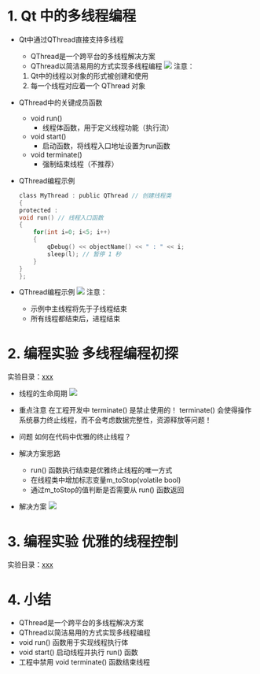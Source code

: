 # 1. Qt 中的多线程编程
- Qt中通过QThread直接支持多线程
    - QThread是一个跨平台的多线程解决方案
    - QThread以简洁易用的方式实现多线程编程
    ![](vx_images/.png)
    注意：
    1. Qt中的线程以对象的形式被创建和使用
    2. 每一个线程对应着一个 QThread 对象

- QThread中的关键成员函数
    - void run()
        - 线程体函数，用于定义线程功能（执行流）
    - void start()
        - 启动函数，将线程入口地址设置为run函数
    - void terminate()
        - 强制结束线程（不推荐）

- QThread编程示例
    ```c
    class MyThread : public QThread // 创建线程类
    {
    protected :
    void run() // 线程入口函数
    {
        for(int i=0; i<5; i++)
        {
            qDebug() << objectName() << " : " << i;
            sleep(l); // 暂停 1 秒
        }
    }
    };
    ```

- QThread编程示例
    ![](vx_images/.png)
    注意：
    - 示例中主线程将先于子线程结束
    - 所有线程都结束后，进程结束

# 2. 编程实验 多线程编程初探
实验目录：[xxx](vx_attachments\xxx)

- 线程的生命周期
    ![](vx_images/.png)

- 重点注意
    在工程开发中 terminate() 是禁止使用的！ terminate() 会使得操作系统暴力终止线程，而不会考虑数据完整性，资源释放等问题！

- 问题
    如何在代码中优雅的终止线程？

- 解决方案思路
    - run() 函数执行结束是优雅终止线程的唯一方式
    - 在线程类中增加标志变量m_toStop(volatile bool)
    - 通过m_toStop的值判断是否需要从 run() 函数返回

- 解决方案
    ![](vx_images/.png)

# 3. 编程实验 优雅的线程控制
实验目录：[xxx](vx_attachments\xxx)

# 4. 小结
-  QThread是一个跨平台的多线程解决方案
-  QThread以简洁易用的方式实现多线程编程
-  void run() 函数用于实现线程执行体
-  void start() 启动线程并执行 run() 函数
- 工程中禁用 void terminate() 函数结束线程
